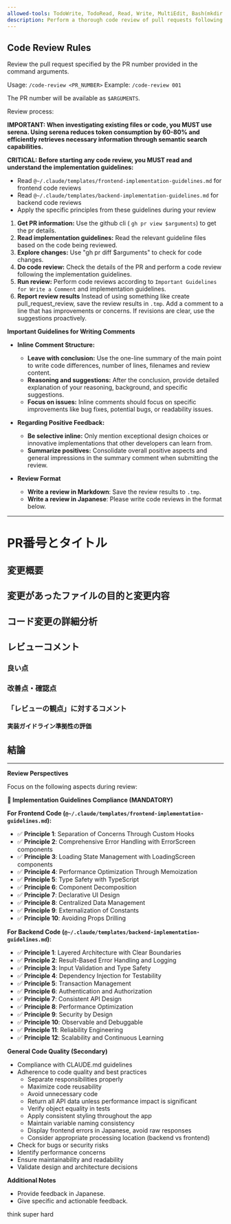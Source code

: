 ```yaml
---
allowed-tools: TodoWrite, TodoRead, Read, Write, MultiEdit, Bash(mkdir:*), Bash(gh pr view:*), Bash(gh pr diff:*), mcp__serena__find_file, mcp__serena__find_symbol, mcp__serena__list_memories, mcp__serena__search_for_pattern
description: Perform a thorough code review of pull requests following established guidelines, focusing on code quality, best practices, and maintainability while providing constructive feedback
---
```


## Code Review Rules

Review the pull request specified by the PR number provided in the command arguments.

Usage: `/code-review <PR_NUMBER>`
Example: `/code-review 001`

The PR number will be available as `$ARGUMENTS`.

Review process:

**IMPORTANT: When investigating existing files or code, you MUST use serena. Using serena reduces token consumption by 60-80% and efficiently retrieves necessary information through semantic search capabilities.**

**CRITICAL: Before starting any code review, you MUST read and understand the implementation guidelines:**
- Read `@~/.claude/templates/frontend-implementation-guidelines.md` for frontend code reviews
- Read `@~/.claude/templates/backend-implementation-guidelines.md` for backend code reviews
- Apply the specific principles from these guidelines during your review

1. **Get PR information:** Use the github cli ( `gh pr view $arguments`) to get the pr details.
2. **Read implementation guidelines:** Read the relevant guideline files based on the code being reviewed.
3. **Explore changes:** Use "gh pr diff $arguments" to check for code changes.
4. **Do code review:** Check the details of the PR and perform a code review following the implementation guidelines.
5. **Run review:** Perform code reviews according to `Important Guidelines for Write a Comment` and implementation guidelines.
6. **Report review results** Instead of using something like create pull_request_review, save the review results in `.tmp`. Add a comment to a line that has improvements or concerns. If revisions are clear, use the suggestions proactively.

**Important Guidelines for Writing Comments**

- **Inline Comment Structure:**

  - **Leave with conclusion:** Use the one-line summary of the main point to write code differences, number of lines, filenames and review content.
  - **Reasoning and suggestions:** After the conclusion, provide detailed explanation of your reasoning, background, and specific suggestions.
  - **Focus on issues:** Inline comments should focus on specific improvements like bug fixes, potential bugs, or readability issues.

- **Regarding Positive Feedback:**

  - **Be selective inline:** Only mention exceptional design choices or innovative implementations that other developers can learn from.
  - **Summarize positives:** Consolidate overall positive aspects and general impressions in the summary comment when submitting the review.

- **Review Format**
  - **Write a review in Markdown**: Save the review results to `.tmp`.
  - **Write a review in Japanese**: Please write code reviews in the format below.

---

# PR番号とタイトル

## 変更概要

## 変更があったファイルの目的と変更内容

## コード変更の詳細分析

## レビューコメント

### 良い点

### 改善点・確認点

### 「レビューの観点」に対するコメント

#### 実装ガイドライン準拠性の評価

## 結論

---

**Review Perspectives**

Focus on the following aspects during review:

**🎯 Implementation Guidelines Compliance (MANDATORY)**

**For Frontend Code (`@~/.claude/templates/frontend-implementation-guidelines.md`):**
- ✅ **Principle 1**: Separation of Concerns Through Custom Hooks
- ✅ **Principle 2**: Comprehensive Error Handling with ErrorScreen components
- ✅ **Principle 3**: Loading State Management with LoadingScreen components
- ✅ **Principle 4**: Performance Optimization Through Memoization
- ✅ **Principle 5**: Type Safety with TypeScript
- ✅ **Principle 6**: Component Decomposition
- ✅ **Principle 7**: Declarative UI Design
- ✅ **Principle 8**: Centralized Data Management
- ✅ **Principle 9**: Externalization of Constants
- ✅ **Principle 10**: Avoiding Props Drilling

**For Backend Code (`@~/.claude/templates/backend-implementation-guidelines.md`):**
- ✅ **Principle 1**: Layered Architecture with Clear Boundaries
- ✅ **Principle 2**: Result-Based Error Handling and Logging
- ✅ **Principle 3**: Input Validation and Type Safety
- ✅ **Principle 4**: Dependency Injection for Testability
- ✅ **Principle 5**: Transaction Management
- ✅ **Principle 6**: Authentication and Authorization
- ✅ **Principle 7**: Consistent API Design
- ✅ **Principle 8**: Performance Optimization
- ✅ **Principle 9**: Security by Design
- ✅ **Principle 10**: Observable and Debuggable
- ✅ **Principle 11**: Reliability Engineering
- ✅ **Principle 12**: Scalability and Continuous Learning

**General Code Quality (Secondary)**
- Compliance with CLAUDE.md guidelines
- Adherence to code quality and best practices
  - Separate responsibilities properly
  - Maximize code reusability
  - Avoid unnecessary code
  - Return all API data unless performance impact is significant
  - Verify object equality in tests
  - Apply consistent styling throughout the app
  - Maintain variable naming consistency
  - Display frontend errors in Japanese, avoid raw responses
  - Consider appropriate processing location (backend vs frontend)
- Check for bugs or security risks
- Identify performance concerns
- Ensure maintainability and readability
- Validate design and architecture decisions

**Additional Notes**

- Provide feedback in Japanese.
- Give specific and actionable feedback.

think super hard
